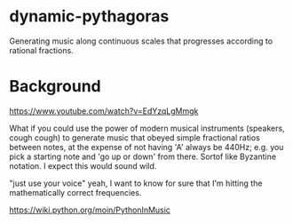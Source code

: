 # dynamic-pythagoras
Generating music along continuous scales that progresses according to rational fractions.

# Background
https://www.youtube.com/watch?v=EdYzqLgMmgk

What if you could use the power of modern musical instruments (speakers, cough cough) to generate music that obeyed simple fractional ratios between notes, at the expense of not having 'A' always be 440Hz; e.g. you pick a starting note and 'go up or down' from there. Sortof like Byzantine notation. I expect this would sound wild.

"just use your voice" yeah, I want to know for sure that I'm hitting the mathematically correct frequencies.

https://wiki.python.org/moin/PythonInMusic
